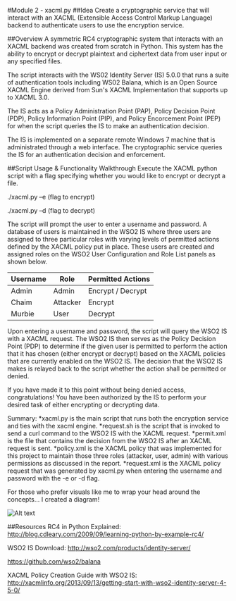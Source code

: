 #Module 2 - xacml.py
##Idea
Create a cryptographic service that will interact with an XACML (Extensible Access Control Markup Language) backend to authenticate users to use the encryption service.

##Overview
A symmetric RC4 cryptographic system that interacts with an XACML backend was created from scratch in Python.  This system has the ability to encrypt or decrypt plaintext and ciphertext data from user input or any specified files.

The script interacts with the WS02 Identity Server (IS) 5.0.0 that runs a suite of authentication tools including WS02 Balana, which is an Open Source XACML Engine derived from Sun's XACML Implementation that supports up to XACML 3.0.

The IS acts as a Policy Administration Point (PAP), Policy Decision Point (PDP), Policy Information Point (PIP), and Policy Encorcement Point (PEP) for when the script queries the IS to make an authentication decision.

The IS is implemented on a separate remote Windows 7 machine that is administrated through a web interface.  The cryptographic service queries the IS for an authentication decision and enforcement.

##Script Usage & Functionality Walkthrough
Execute the XACML python script with a flag specifying whether you would like to encrypt or decrypt a file.

./xacml.py –e (flag to encrypt)

./xacml.py –d (flag to decrypt)

The script will prompt the user to enter a username and password.  A database of users is maintained in the WSO2 IS where three users are assigned to three particular roles with varying levels of permitted actions defined by the XACML policy put in place. These users are created and assigned roles on the WSO2 User Configuration and Role List panels as shown below.

| Username | Role     | Permitted Actions |
|----------|----------|-------------------|
| Admin    | Admin    | Encrypt / Decrypt |
| Chaim    | Attacker | Encrypt           |
| Murbie   | User     | Decrypt           |

Upon entering a username and password, the script will query the WSO2 IS with a XACML request. The WSO2 IS then serves as the Policy Decision Point (PDP) to determine if the given user is permitted to perform the action that it has chosen (either encrypt or decrypt) based on the XACML policies that are currently enabled on the WSO2 IS.  The decision that the WSO2 IS makes is relayed back to the script whether the action shall be permitted or denied.  

If you have made it to this point without being denied access, congratulations! You have been authorized by the IS to perform your desired task of either encrypting or decrypting data.

Summary:
*xacml.py is the main script that runs both the encryption service and ties with the xacml engine.
*request.sh is the script that is invoked to send a curl command to the WSO2 IS with the XACML request.
*permit.xml is the file that contains the decision from the WSO2 IS after an XACML request is sent.
*policy.xml is the XACML policy that was implemented for this project to maintain those three roles (attacker, user, admin) with various permissions as discussed in the report.
*request.xml is the XACML policy request that was generated by xacml.py when entering the username and password with the -e or -d flag.

For those who prefer visuals like me to wrap your head around the concepts... I created a diagram!

![Alt text](/diagram.jpg?raw=true "XACML Diagram")


##Resources
RC4 in Python Explained:
http://blog.cdleary.com/2009/09/learning-python-by-example-rc4/

WSO2 IS Download:
http://wso2.com/products/identity-server/

https://github.com/wso2/balana

XACML Policy Creation Guide with WSO2 IS:
http://xacmlinfo.org/2013/09/13/getting-start-with-wso2-identity-server-4-5-0/



